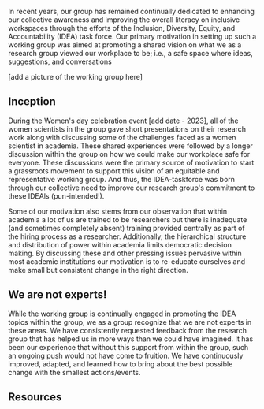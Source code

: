 In recent years, our group has remained continually dedicated to enhancing our collective awareness and improving the overall literacy on inclusive workspaces through the efforts of the Inclusion, Diversity, Equity, and Accountability (IDEA) task force. Our primary motivation in setting up such a working group was aimed at promoting a shared vision on what we as a research group viewed our workplace to be; i.e., a safe space where ideas, suggestions, and conversations 

[add a picture of the working group here]

## Inception

During the Women's day celebration event [add date - 2023], all of the women scientists in the group gave short presentations on their research work along with discussing some of the challenges faced as a women scientist in academia. These shared experiences were followed by a longer discussion within the group on how we could make our workplace safe for everyone. These discussions were the primary source of motivation to start a grassroots movement to support this vision of an equitable and representative working group. And thus, the IDEA-taskforce was born through our collective need to improve our research group's commitment to these IDEAls (pun-intended!).

Some of our motivation also stems from our observation that within academia a lot of us are trained to be researchers but there is inadequate (and sometimes completely absent) training provided centrally as part of the hiring process as a researcher. Additionally, the hierarchical structure and distribution of power within academia limits democratic decision making. By discussing these and other pressing issues pervasive within most academic institutions our motivation is to re-educate ourselves and make small but consistent change in the right direction. 

## We are not experts!

While the working group is continually engaged in promoting the IDEA topics within the group, we as a group recognize that we are not experts in these areas. We have consistently requested feedback from the research group that has helped us in more ways than we could have imagined. It has been our experience that without this support from within the group, such an ongoing push would not have come to fruition. We have continuously improved, adapted, and learned how to bring about the best possible change with the smallest actions/events.

## Resources
